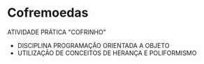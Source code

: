 # Cofremoedas

ATIVIDADE PRÁTICA "COFRINHO"
* DISCIPLINA PROGRAMAÇÃO ORIENTADA A OBJETO
* UTILIZAÇÃO DE CONCEITOS DE HERANÇA E POLIFORMISMO